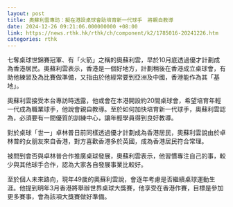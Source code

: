 ```yaml
---
layout: post
title: 奧蘇利雲專訪：擬在港設桌球會助培育新一代球手　將親自教導
date: 2024-12-26 09:21:06.000000000 +08:00
link: https://news.rthk.hk/rthk/ch/component/k2/1785016-20241226.htm
categories: rthk
---
```


七奪桌球世錦賽冠軍、有「火箭」之稱的奧蘇利雲，早於10月底透過優才計劃成為香港居民。奧蘇利雲表示，香港是一個好地方，計劃稍後在香港成立桌球會，有助他練習及為比賽做準備，又指由於他經常要到亞洲及中國，香港能作為其「基地」。

奧蘇利雲接受本台專訪時透露，他或會在本港開設約20間桌球會，希望培育年輕一代成為職業球手，他說會親自教導。至於如何加快培育新一代球手，奧蘇利雲認為，必須要有一間優質的訓練中心，讓年輕學員得到良好教導。

對於桌球「世一」卓林普日前同樣透過優才計劃成為香港居民，奧蘇利雲說由於卓林普的女朋友來自香港，對方喜歡香港多於英國，成為香港居民符合常理。

被問到會否與卓林普合作推廣桌球發展，奧蘇利雲表示，他習慣專注自己的事，較少與其他球手合作，認為大家各自發展事業比較好。

至於個人未來路向，現年49歲的奧蘇利雲說，會逐年考慮是否繼續桌球運動生涯。他提到明年3月香港將舉辦世界桌球大獎賽，他享受在香港作賽，目標是參加更多賽事，會為該項大獎賽做好準備。
